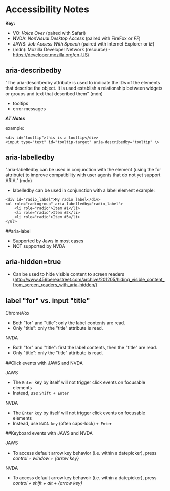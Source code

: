 Accessibility Notes
===================

**Key:**
- VO: _Voice Over_ (paired with Safari)
- NVDA: _NonVisual Desktop Access_ (paired with FireFox or _FF_)
- JAWS: _Job Access With Speech_ (paired with Internet Explorer or _IE_)
- (mdn): Mozilla Developer Network (resource) - https://developer.mozilla.org/en-US/


## aria-describedby

"The aria-describedby attribute is used to indicate the IDs of the elements that describe the object. It is used establish a relationship between widgets or groups and text that described them" (mdn)

- tooltips
- error messages

__*AT Notes*__

example:

```
<div id="tooltip">this is a tooltip</div>
<input type="text" id="tooltip-target" aria-describedby="tooltip" \>
```

## aria-labelledby

"aria-labelledby can be used in conjunction with the <label> element (using the for attribute) to improve compatibility with user agents that do not yet support ARIA." (mdn)

- labelledby can be used in conjunction with a label element
example:

```
<div id="radio_label">My radio label</div>
<ul role="radiogroup" aria-labelledby="radio_label">
    <li role="radio">Item #1</li>
    <li role="radio">Item #2</li>
    <li role="radio">Item #3</li>
</ul>
```

##aria-label

- Supported by Jaws in most cases
- NOT supported by NVDA

## aria-hidden=true

- Can be used to hide visible content to screen readers
(http://www.456bereastreet.com/archive/201205/hiding_visible_content_from_screen_readers_with_aria-hidden/)

## label "for" vs. input "title"

ChromeVox

- Both "for" and "title": only the label contents are read.
- Only "title": only the "title" attribute is read.

NVDA

- Both "for" and "title": first the label contents, then the "title" are read.
- Only "title": only the "title" attribute is read.

##Click events with JAWS and NVDA

JAWS

- The `Enter` key by itself will not trigger click events on focusable elements
- Instead, use `Shift + Enter`

NVDA

- The `Enter` key by itself will not trigger click events on focusable elements
- Instead, use `NVDA key` (often caps-lock) `+ Enter`

##Keyboard events with JAWS and NVDA

JAWS

- To access default arrow key behavior (i.e. within a datepicker), press *control + window + {arrow key}*

NVDA
- To access default arrow key behavoir (i.e. within a datepicker), press *control + shift + alt + {arrow key}*
